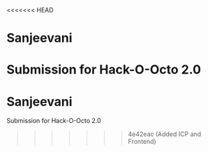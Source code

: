<<<<<<< HEAD
# Sanjeevani
Submission for Hack-O-Octo 2.0
=======
# Sanjeevani
Submission for Hack-O-Octo 2.0
>>>>>>> 4e42eac (Added ICP and Frontend)
